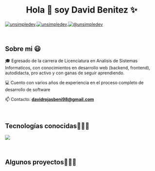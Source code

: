<h1 align="center">Hola 👋  soy David Benitez ✨ </h1> 
<p align="left">
<a href="https://www.linkedin.com/in/david-benitez-b50239235" target="_blank">
  <img align="center" src="https://img.shields.io/badge/LinkedIn-0077B5?style=for-the-badge&logo=linkedin&logoColor=white" alt="unsimpledev"/>
</a>
<a href="https://www.instagram.com/_d_benitez_/" target="_blank">
  <img align="center" src="https://img.shields.io/badge/Instagram-E4405F?style=for-the-badge&logo=instagram&logoColor=white" alt="unsimpledev" />
</a>
<a href = "davidrojasbeni98@gmail.com" target="blank"><img align="center" src="https://img.shields.io/badge/Gmail-D14836?style=for-the-badge&logo=gmail&logoColor=white" alt="@unsimpledev"  /></a>

  </p>
<br>
<h2>Sobre mi 😃</h2>
<!--Intro start-->

<p align="left">
🎓 Egresado de la carrera de Licenciatura en Analisis de
Sistemas Informaticos, con
conocimientos en desarrollo web (backend,
frontend), autodidacta, pro activo y con ganas
de seguir aprendiendo. 

💻 Cuento con varios años de experiencia en el proceso completo de desarrollo de software

📫 Contacto: **davidrojasbeni98@gmail.com**
<!--Intro end-->
  </p>
<br>

<h2 >Tecnologías conocidas👨🏻‍💻</h2>
<!--tech stack icons-->
<p align="left">
  <a href="https://skillicons.dev">
    <img src="https://skillicons.dev/icons?i=c,java,php,dotnet,css,html,js,nodejs,mysql,sqlite,git,github,docker,postman,bash,linux,ai,ps&perline=12" />
  </a>
</p>
<br>
<!-------------------------->
<div id="proyectos">
<h2 >Algunos proyectos👨🏻‍💻</h2>

